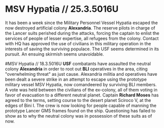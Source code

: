 # MSV Hypatia // 25.3.5016U
It has been a week since the Military Personnel Vessel Hypatia escaped the now destroyed artificial colony **Alexandria**. The reserve pilots in charge of the Lancer suits perished during the attacks, forcing the captain to enlist the services of people of lesser expertise, all refugees from the colony. Contact with HQ has approved the use of civilians in this military operation in the interests of saving the surviving populace. The USF seems determined in its pursuit. An ensuing skirmish seems unavoidable.

#MSV Hypatia // 18.3.5016U
**USF** combatants have assaulted the neutral colony **Alexandria** in order to root out **BLI** operatives in the area, citing "overwhelming threat" as just cause. Alexandria militia and operatives have been dealt a severe strike in an attempt to escape using the prototype military vessel MSV Hypatia, now comandeered by surviving BLI members. A vote was held between the civilians of the ex-colony, all of them voting in favor of evacuation to a different neutral planet. Captain **Richard Moses** has agreed to the terms, setting course to the desert planet Sciroco V, at the edges of Bini I. The crew is now looking for people capable of manning the prototype Lancer GMS frames found on the ship. Questioning has failed to show as to why the neutral colony was in possession of these suits as of now.

